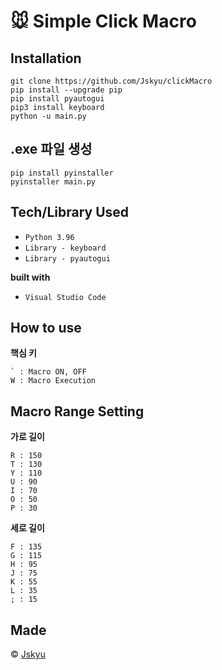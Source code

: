 # :mouse: Simple Click Macro

## Installation

```
git clone https://github.com/Jskyu/clickMacro
pip install --upgrade pip
pip install pyautogui
pip3 install keyboard
python -u main.py
```

## .exe 파일 생성
```
pip install pyinstaller
pyinstaller main.py
```

## Tech/Library Used

- `Python 3.96`
- `Library - keyboard`
- `Library - pyautogui`

__built with__
- `Visual Studio Code`

## How to use

__핵심 키__
```
` : Macro ON, OFF
W : Macro Execution
```

## Macro Range Setting

__가로 길이__
```
R : 150
T : 130
Y : 110
U : 90
I : 70
O : 50
P : 30
```

__세로 길이__
```
F : 135
G : 115
H : 95
J : 75
K : 55
L : 35
; : 15
```

## Made
© [Jskyu](https://github.com/Jskyu)
